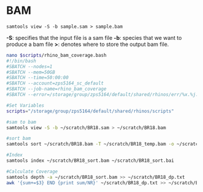 # BAM
`samtools view -S -b sample.sam > sample.bam`

**-S**: specifies that the input file is a sam file
**-b**: species that we want to produce a bam file
**>**: denotes where to store the output bam file. 

```bash
nano $scripts/rhino_bam_coverage.bash
#!/bin/bash
#SBATCH --nodes=1
#SBATCH --mem=50GB
#SBATCH --time=50:00:00
#SBATCH --account=zps5164_sc_default
#SBATCH --job-name=rhino_bam_coverage
#SBATCH --error=/storage/group/zps5164/default/shared/rhinos/err/%x.%j.out

#Set Variables
scripts="/storage/group/zps5164/default/shared/rhinos/scripts"

#sam to bam
samtools view -S -b ~/scratch/BR18.sam > ~/scratch/BR18.bam

#sort bam
samtools sort ~/scratch/BR18.bam -T ~/scratch/BR18_temp.bam -o ~/scratch/BR18_sort.bam

#Index 
samtools index ~/scratch/BR18_sort.bam ~/scratch/BR18_sort.bai

#Calculate Coverage
samtools depth -a ~/scratch/BR18_sort.bam >> ~/scratch/BR18_dp.txt
awk '{sum+=$3} END {print sum/NR}' ~/scratch/BR18_dp.txt >> ~/scratch/BR18_genomewide_coverage.txt
```
